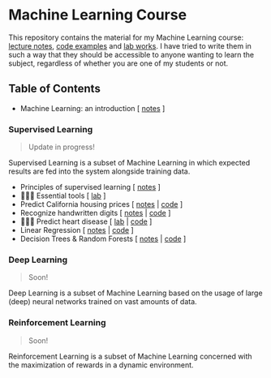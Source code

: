 # Machine Learning Course

This repository contains the material for my Machine Learning course: [lecture notes](notes/), [code examples](mlcourse/) and [lab works](labs/). I have tried to write them in such a way that they should be accessible to anyone wanting to learn the subject, regardless of whether you are one of my students or not.

## Table of Contents

- Machine Learning: an introduction [ [notes](notes/ml_introduction/README.md) ]

### Supervised Learning

> Update in progress!

Supervised Learning is a subset of Machine Learning in which expected results are fed into the system alongside training data.

- Principles of supervised learning [ [notes](notes/supervised_learning_principles/README.md) ]
- 👨🏻‍💻 Essential tools [ [lab](labs/essential_tools.md) ]
- Predict California housing prices [ [notes](notes/predict_california_housing_prices/README.md) | [code](mlcourse/test_predict_california_housing_prices.py) ]
- Recognize handwritten digits [ [notes]() | [code]() ]
- 👩🏻‍💻 Predict heart disease [ [lab]() | [code]() ]
- Linear Regression [ [notes](notes/linear_regression/README.md) | [code](mlcourse/test_linear_regression.py) ]
- Decision Trees & Random Forests [ [notes](notes/decision_trees_random_forests/README.md) | [code]() ]

### Deep Learning

> Soon!

Deep Learning is a subset of Machine Learning based on the usage of large (deep) neural networks trained on vast amounts of data.

### Reinforcement Learning

> Soon!

Reinforcement Learning is a subset of Machine Learning concerned with the maximization of rewards in a dynamic environment.
